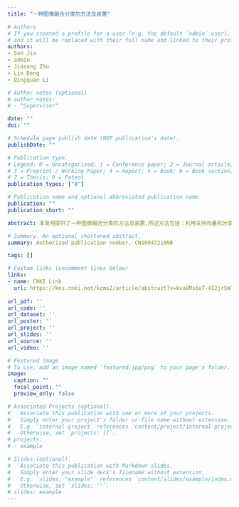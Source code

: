 ```yaml
---
title: "一种图像融合分类的方法及装置"

# Authors
# If you created a profile for a user (e.g. the default `admin` user), write the username (folder name) here 
# and it will be replaced with their full name and linked to their profile.
authors:
- Sen Jia
- admin
- Jiasong Zhu
- Lin Deng
- Qingquan Li

# Author notes (optional)
# author_notes:
# - "Supervisor"

date: ""
doi: ""

# Schedule page publish date (NOT publication's date).
publishDate: ""

# Publication type.
# Legend: 0 = Uncategorized; 1 = Conference paper; 2 = Journal article;
# 3 = Preprint / Working Paper; 4 = Report; 5 = Book; 6 = Book section;
# 7 = Thesis; 8 = Patent
publication_types: ["8"]

# Publication name and optional abbreviated publication name.
publication: ""
publication_short: ""

abstract: 本发明提供了一种图像融合分类的方法及装置,所述方法包括：利用支持向量机分类器获得高光谱图像的三维权重矩阵；对所述高光谱图像进行超像素分割,以得到K个超像素图,其中,K为正整数；利用所述超像素图的分割法所述三维权重矩阵进行正则化以获得正则矩阵；根据所述正则矩阵确定样本所属的类别。通过使用本发明提供的方法,能够避免超像素个数的估计问题,进一步的,通过级联的方式融合不同超像素图包含的地物空间结构信息,显著提升了特征的判别力。

# Summary. An optional shortened abstract.
summary: Authorized publication number, CN109472199B  

tags: []

# Custom links (uncomment lines below)
links:
- name: CNKI Link
  url: https://kns.cnki.net/kcms2/article/abstract?v=kxaUMs6x7-4I2jr5WTdXti3zQ9F92xu0MCwEE7HUguYV47V0TePZoBLIBmgMAUioZ4TIqP_XTGBYhKnghdQqkyEBN3D7hOcZ&uniplatform=NZKPT
  
url_pdf: ''
url_code: ''
url_dataset: ''
url_poster: ''
url_project: ''
url_slides: ''
url_source: ''
url_video: ''

# Featured image
# To use, add an image named `featured.jpg/png` to your page's folder. 
image:
  caption: ""
  focal_point: ""
  preview_only: false

# Associated Projects (optional).
#   Associate this publication with one or more of your projects.
#   Simply enter your project's folder or file name without extension.
#   E.g. `internal-project` references `content/project/internal-project/index.md`.
#   Otherwise, set `projects: []`.
# projects:
# - example

# Slides (optional).
#   Associate this publication with Markdown slides.
#   Simply enter your slide deck's filename without extension.
#   E.g. `slides: "example"` references `content/slides/example/index.md`.
#   Otherwise, set `slides: ""`.
# slides: example
---
```

